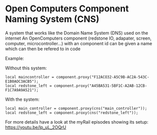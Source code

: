 # Open Computers Component Naming System (CNS)

A system that works like the Domain Name System (DNS) used on the internet
An OpenComputers component (redstone IO, adapater, screen, computer, microcontroller...) with an component id can be given a name which can then be refered to in code

Example:

Without this system:

```
local maincontroller = component.proxy("F12ACO32-A5C9B-AC2A-543C-E1B0AOC3ACB5");
local redstone_left = component.proxy("A45BA531-5BF1C-A2AB-12CB-F1C7A9A9A521");
```

With the system:
```
local main_controller = component.proxy(cns("main_controller"));
local redstone_left = component.proxy(cns("redstone_left"));
```

For more details have a look at the myRail episodes showing its setup:
https://youtu.be/lp_uL_2OQrU
